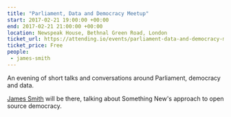 ```yaml
---
title: "Parliament, Data and Democracy Meetup"
start: 2017-02-21 19:00:00 +00:00
end: 2017-02-21 21:00:00 +00:00
location: Newspeak House, Bethnal Green Road, London
ticket_url: https://attending.io/events/parliament-data-and-democracy-meetup
ticket_price: Free
people:
 - james-smith
---
```


An evening of short talks and conversations around Parliament, democracy and data.

[James Smith](/people/james-smith) will be there, talking about Something New's approach to open source democracy.